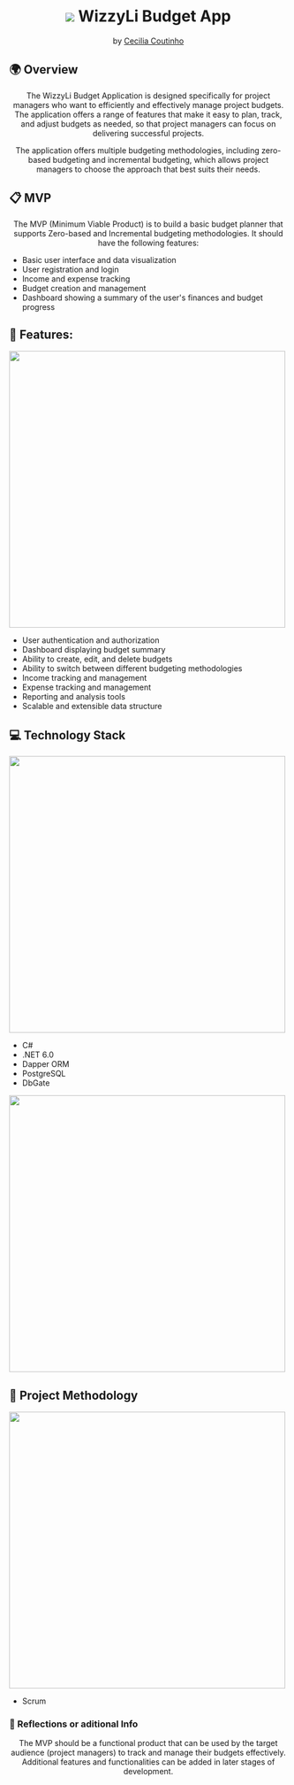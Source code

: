 <h1 align="center"><img src="https://github.com/Cecilia-Coutinho/wizzy-budget-app/blob/main/assets/img/wizzy_logo_50x50.png?raw=true"/> WizzyLi Budget App</h1>

<p align = center>
by <a href="https://github.com/Cecilia-Coutinho">Cecilia Coutinho</a>
</p>


<h2>🌍 Overview</h2>

<p align = center>
The WizzyLi Budget Application is designed specifically for project managers who want to efficiently and effectively manage project budgets. The application offers a range of features that make it easy to plan, track, and adjust budgets as needed, so that project managers can focus on delivering successful projects.
</p>
<p align = center>
The application offers multiple budgeting methodologies, including zero-based budgeting and incremental budgeting, which allows project managers to choose the approach that best suits their needs.
</p>

<h2>📋 MVP</h2>
<p align = center>
The MVP (Minimum Viable Product) is to build a basic budget planner that supports Zero-based and Incremental budgeting methodologies. It should have the following features:
</p>
<ul>
<li>Basic user interface and data visualization</li>
<li>User registration and login</li>
<li>Income and expense tracking</li>
<li>Budget creation and management</li>
<li>Dashboard showing a summary of the user's finances and budget progress</li>
</ul>

<h2>🎯 Features:</h2>
<p ><img align="center" width="500" src="./.github/first_level.svg#gh-dark-mode-only"/></p>
<ul>
<li>User authentication and authorization</li>
<li>Dashboard displaying budget summary</li>
<li>Ability to create, edit, and delete budgets</li>
<li>Ability to switch between different budgeting methodologies</li>
<li>Income tracking and management</li>
<li>Expense tracking and management</li>
<li>Reporting and analysis tools</li>
<li>Scalable and extensible data structure</li>
</ul>

<h2>💻 Technology Stack</h2>
<p ><img align="center" width="500" src="./.github/first_level.svg#gh-dark-mode-only"/></p>
<ul>
<li>C#</li>
<li>.NET 6.0</li>
<li>Dapper ORM</li>
<li>PostgreSQL</li>
<li>DbGate</li>
</ul>

<p><img align="center" width="500" src="./.github/second_level.svg#gh-dark-mode-only"/></p>

<h2>📏 Project Methodology</h2>
<p ><img align="center" width="500" src="./.github/first_level.svg#gh-dark-mode-only"/></p>
<ul>
<li>Scrum</li>
</ul>

<h3>📝 Reflections or aditional Info</h3>
<p align = center>
The MVP should be a functional product that can be used by the target audience (project managers) to track and manage their budgets effectively. Additional features and functionalities can be added in later stages of development.
</p>
